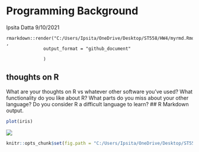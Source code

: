 Programming Background
================
Ipsita Datta
9/10/2021

    rmarkdown::render("C:/Users/Ipsita/OneDrive/Desktop/ST558/HW4/myrmd.Rmd" ,
                  output_format = "github_document"
                  
                  )

## thoughts on R

What are your thoughts on R vs whatever other software you’ve used? What
functionality do you like about R? What parts do you miss about your
other language? Do you consider R a difficult language to learn? \#\# R
Markdown output.

``` r
plot(iris)
```

![](myrmd_files/figure-gfm/unnamed-chunk-1-1.png)<!-- -->

``` r
knitr::opts_chunk$set(fig.path = "C:/Users/Ipsita/OneDrive/Desktop/ST558/HW4/idatta21.github.io/images/irisplot.png")
```

